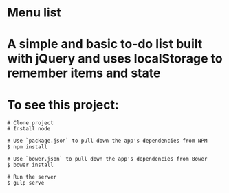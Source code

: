 # Menu list

# A simple and basic to-do list built with jQuery and uses localStorage to remember items and state

# To see this project:

```
# Clone project
# Install node

# Use `package.json` to pull down the app's dependencies from NPM
$ npm install

# Use `bower.json` to pull down the app's dependencies from Bower
$ bower install

# Run the server
$ gulp serve
```
